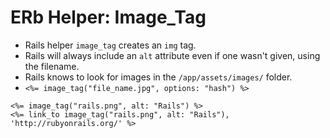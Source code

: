 # ERb Helper: Image_Tag


- Rails helper `image_tag` creates an `img` tag.
- Rails will always include an `alt` attribute even if one wasn't given, using the filename.
- Rails knows to look for images in the `/app/assets/images/` folder.
- `<%= image_tag("file_name.jpg", options: "hash") %>`

```erb
<%= image_tag("rails.png", alt: "Rails") %>
<%= link_to image_tag("rails.png", alt: "Rails"), 'http://rubyonrails.org/' %>
```